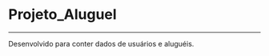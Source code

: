 # Projeto_Aluguel
-------------------------------------------------
Desenvolvido para conter dados de usuários e aluguéis.

